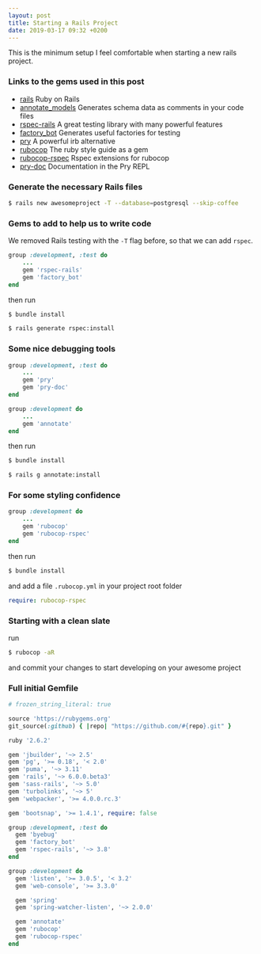 ```yaml
---
layout: post
title: Starting a Rails Project
date: 2019-03-17 09:32 +0200
---
```


This is the minimum setup I feel comfortable when starting a new rails project.

### Links to the gems used in this post

- [rails](https://github.com/rails/rails) Ruby on Rails
- [annotate_models](https://github.com/ctran/annotate_models) Generates schema data as comments in your code files
- [rspec-rails](https://github.com/rspec/rspec-rails) A great testing library with many powerful features
- [factory_bot](https://github.com/thoughtbot/factory_bot) Generates useful factories for testing
- [pry](https://github.com/pry/pry) A powerful irb alternative
- [rubocop](https://github.com/rubocop-hq/rubocop) The ruby style guide as a gem
- [rubocop-rspec](https://github.com/rubocop-hq/rubocop-rspec) Rspec extensions for rubocop
- [pry-doc](https://github.com/pry/pry-doc) Documentation in the Pry REPL

### Generate the necessary Rails files

```bash
$ rails new awesomeproject -T --database=postgresql --skip-coffee
```

### Gems to add to help us to write code

We removed Rails testing with the `-T` flag before, so that we can add `rspec`.

```ruby
group :development, :test do
    ...
    gem 'rspec-rails'
    gem 'factory_bot'
end
```

then run

```bash
$ bundle install
```

```bash
$ rails generate rspec:install
```

### Some nice debugging tools

```ruby
group :development, :test do
    ...
    gem 'pry'
    gem 'pry-doc'
end

group :development do
    ...
    gem 'annotate'
end
```

then run

```bash
$ bundle install
```

```bash
$ rails g annotate:install
```

### For some styling confidence

```ruby
group :development do
    ...
    gem 'rubocop'
    gem 'rubocop-rspec'
end
```

then run

```bash
$ bundle install
```

and add a file `.rubocop.yml` in your project root folder

```yaml
require: rubocop-rspec
```

### Starting with a clean slate

run

```bash
$ rubocop -aR
```

and commit your changes to start developing on your awesome project


### Full initial Gemfile

```ruby
# frozen_string_literal: true

source 'https://rubygems.org'
git_source(:github) { |repo| "https://github.com/#{repo}.git" }

ruby '2.6.2'

gem 'jbuilder', '~> 2.5'
gem 'pg', '>= 0.18', '< 2.0'
gem 'puma', '~> 3.11'
gem 'rails', '~> 6.0.0.beta3'
gem 'sass-rails', '~> 5.0'
gem 'turbolinks', '~> 5'
gem 'webpacker', '>= 4.0.0.rc.3'

gem 'bootsnap', '>= 1.4.1', require: false

group :development, :test do
  gem 'byebug'
  gem 'factory_bot'
  gem 'rspec-rails', '~> 3.8'
end

group :development do
  gem 'listen', '>= 3.0.5', '< 3.2'
  gem 'web-console', '>= 3.3.0'

  gem 'spring'
  gem 'spring-watcher-listen', '~> 2.0.0'

  gem 'annotate'
  gem 'rubocop'
  gem 'rubocop-rspec'
end
```
